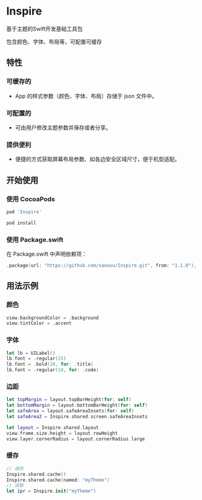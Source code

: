 # Inspire

基于主题的Swift开发基础工具包

包含颜色、字体、布局等，可配置可缓存

<!-- more -->

## 特性

### 可缓存的

- App 的样式参数（颜色、字体、布局）存储于 json 文件中。

### 可配置的

- 可由用户修改主题参数并保存或者分享。

### 提供便利

- 便捷的方式获取屏幕布局参数、如各边安全区域尺寸，便于机型适配。


## 开始使用

### 使用 CocoaPods

```ruby 在 Podfile 中添加：
pod 'Inspire'
```

```sh 然后执行：
pod install
```

### 使用 Package.swift 

在 Package.swift 中声明依赖项：

```swift
.package(url: "https://github.com/xaoxuu/Inspire.git", from: "1.1.0"),
```


## 用法示例



### 颜色

```swift
view.backgroundColor = .background
view.tintColor = .accent
```

### 字体

```swift
let lb = UILabel()
lb.font = .regular(15)
lb.font = .bold(20, for: .title)
lb.font = .regular(14, for: .code)
```

### 边距


```swift
let topMargin = layout.topBarHeight(for: self)
let bottomMargin = layout.bottomBarHeight(for: self)
let safeArea = layout.safeAreaInsets(for: self)
let safeArea2 = Inspire.shared.screen.safeAreaInsets
```

```swift
let layout = Inspire.shared.layout
view.frame.size.height = layout.rowHeight
view.layer.cornerRadius = layout.cornerRadius.large
```

### 缓存

```swift
// 保存
Inspire.shared.cache()
Inspire.shared.cache(named: "myTheme")
// 读取
let ipr = Inspire.init("myTheme")
```

